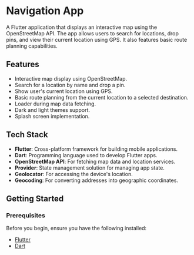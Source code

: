 # Navigation App

A Flutter application that displays an interactive map using the OpenStreetMap API. The app allows users to search for locations, drop pins, and view their current location using GPS. It also features basic route planning capabilities.

## Features

- Interactive map display using OpenStreetMap.
- Search for a location by name and drop a pin.
- Show user's current location using GPS.
- Basic route planning from the current location to a selected destination.
- Loader during map data fetching.
- Dark and light themes support.
- Splash screen implementation.

## Tech Stack

- **Flutter**: Cross-platform framework for building mobile applications.
- **Dart**: Programming language used to develop Flutter apps.
- **OpenStreetMap API**: For fetching map data and location services.
- **Provider**: State management solution for managing app state.
- **Geolocator**: For accessing the device's location.
- **Geocoding**: For converting addresses into geographic coordinates.

## Getting Started

### Prerequisites

Before you begin, ensure you have the following installed:

- [Flutter](https://flutter.dev/docs/get-started/install)
- [Dart](https://dart.dev/get-dart)

